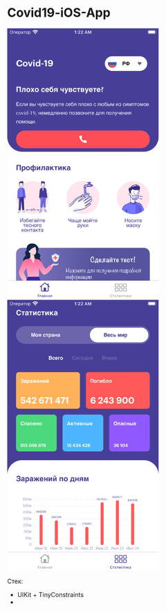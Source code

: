 # Covid19-iOS-App
  <img src="Simulator Screen Shot - iPhone 8 Plus - 2022-06-24 at 01.22.47.png" width="350" title="hover text"> <img src="Simulator Screen Shot - iPhone 8 Plus - 2022-06-24 at 01.22.56.png" width="350" alt="accessibility text">

Стек:
- UIKit + TinyConstraints
- 
